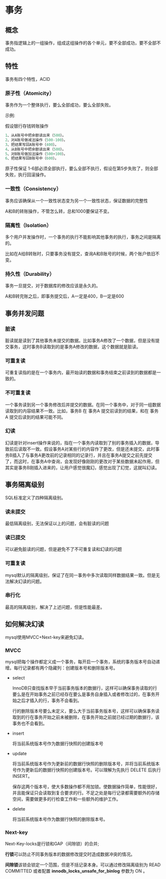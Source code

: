 # 事务

## 概念

事务指逻辑上的一组操作，组成这组操作的各个单元，要不全部成功，要不全部不成功。

## 特性

事务有四个特性，ACID

### 原子性（**Atomicity**）

事务作为一个整体执行，要么全部成功，要么全部失败。

示例:

假设银行存钱转账操作

```python
1、从A账号中把余额读出来（500）。
2、对A账号做减法操作（500-100）。
3、把结果写回A账号中（400）。
4、从B账号中把余额读出来（500）。
5、对B账号做加法操作（500+100）。
6、把结果写回B账号中（600）。
```

原子性保证 1-6部必须全部执行，要么全部不执行，假设在第5步失败了，则全部失败，执行回滚操作。

### 一致性（Consistency）

事务应该确保从一个一致性状态变为另一个一致性状态，保证数据的完整性

A和B的转账操作，不管怎么转，总和1000要保证不变。

### 隔离性（Isolation）

多个用户并发操作时，一个事务的执行不能影响其他事务的执行，事务之间是隔离的。

比如在A给B转账时，只要事务没有提交，查询A和B账号的时候，两个账户依旧不变。

### 持久性（Durability）

事务一旦提交，对于数据库的修改应该是永久的。

A和B转完账之后，即事务提交后，A一定是400，B一定是600

## 事务并发问题

### 脏读

脏读就是读到了其他事务未提交的数据。比如事务A修改了一个数据，但是没有提交事务，这时事务B读取到的是事务A修改的数据，这个数据就是脏读。

### 可重复读

可重复读指的是在一个事务内，最开始读的数据和事务结束之前读到的数据都是一致的。

### 不可重复读

一个事务读到另一个事务修改后并提交的数据。在同一个事务中，对于同一组数据读取到的内容结果不一致。比如，事务B 在 事务A 提交前读到的结果，和在 事务A 提交后读到的结果可能不同。

### 幻读

幻读是针对insert操作来说的，指在一个事务内读取到了别的事务插入的数据，导致前后读取不一致。假设事务A对某些行的内容作了更改，但是还未提交，此时事务B插入了与事务A更改前的记录相同的记录行，并且在事务A提交之前先提交了，而这时，在事务A中查询，会发现好像刚刚的更改对于某些数据未起作用，但其实是事务B刚插入进来的，让用户感觉很魔幻，感觉出现了幻觉，这就叫幻读。

## 事务隔离级别

SQL标准定义了四种隔离级别。

### 读未提交

最低隔离级别，无法保证以上的问题，会有脏读的问题

### 读已提交

可以避免脏读的问题，但是避免不了不可重复读和幻读的问题

### 可重复读

mysql默认的隔离级别，保证了在同一事务中多次读取同样数据结果一致。但是无法解决幻读的问题。

### 串行化

最高的隔离级别，解决了上述问题，但是性能最差。

## 如何解决幻读

mysql使用MVCC+Next-key来避免幻读。

### MVCC

mysql把每个操作都定义成一个事务，每开启一个事务，系统的事务版本号自动递增。每行记录都有两个隐藏列：创建版本号和删除版本号。

- select

  InnoDB只查找版本早于当前事务版本的数据行，这样可以确保事务读取的行要么是在开始事务之前已经存在要么是事务自身插入或者修改过的，在事务开始之后才插入的行，事务不会看到。

  行的删除版本号要么未定义，要么大于当前事务版本号，这样可以确保事务读取到的行在事务开始之前未被删除，在事务开始之前就已经过期的数据行，该事务也不会看到。

- insert

  将当前系统版本号作为数据行快照的创建版本号

- update

  将当前系统版本号作为更新前的数据行快照的删除版本号，并将当前系统版本号作为更新后的数据行快照的创建版本号。可以理解为先执行 DELETE 后执行 INSERT。

  保存这两个版本号，使大多数操作都不用加锁。使数据操作简单，性能很好，并且能保证只会读取到复合要求的行。不足之处是每行记录都需要额外的存储空间，需要做更多的行检查工作和一些额外的维护工作。

- delete

  将当前系统版本号作为数据行快照的删除版本号。

### Next-key

Next-Key-locks是行锁和GAP（间隙锁）的合并;

**行锁**可以防止不同事务版本的数据修改提交时造成数据冲突的情况。

**间隙锁**该锁会锁定一个范围，但是不括记录本身。可以通过修改隔离级别为 READ COMMITTED 或者配置 **innodb_locks_unsafe_for_binlog** 参数为 ON 。

